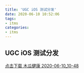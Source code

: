 ```yaml
---
title: 'UGC iOS 测试分发'
date: 2020-06-10 10:52:06
tags:
- itms
categories:
- itms
---
```


## UGC iOS 测试分发

[点击下载 木瓜健康 2020-06-10_10-48](itms-services:///?action=download-manifest&url=https%3A%2F%2Fduxze-apk.oss-cn-beijing.aliyuncs.com%2Fpapaya%2Fios%2Fitms%2Fmanifest%2Fmanifest2020-06-10_10-48.plist)